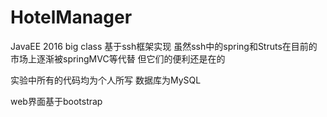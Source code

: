 # HotelManager
JavaEE 2016 big class 
基于ssh框架实现
虽然ssh中的spring和Struts在目前的市场上逐渐被springMVC等代替
但它们的便利还是在的

实验中所有的代码均为个人所写
数据库为MySQL

web界面基于bootstrap

